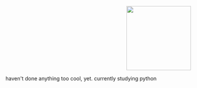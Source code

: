 <div id="header" align="right">
  <img src="https://media.discordapp.net/attachments/960634760324059166/1161381054075117608/funnylittlefella.gif?ex=65381764&is=6525a264&hm=42a776383fd67c356b985699c4411a8d63e7666bfbc2bd8ca0d5a6be669345b2" width="175"/>
</div>

haven't done anything too cool, yet. currently studying python
